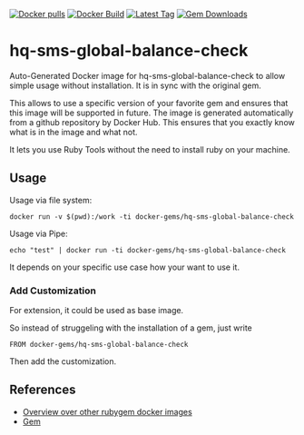 [![Docker pulls](https://img.shields.io/docker/pulls/rubygem/hq-sms-global-balance-check.svg)](https://hub.docker.com/r/rubygem/hq-sms-global-balance-check/)
[![Docker Build](https://img.shields.io/docker/automated/rubygem/hq-sms-global-balance-check.svg)](https://hub.docker.com/r/rubygem/hq-sms-global-balance-check/)
[![Latest Tag](https://img.shields.io/github/tag/docker-rubygem/hq-sms-global-balance-check.svg)](https://hub.docker.com/r/rubygem/hq-sms-global-balance-check/)
[![Gem Downloads](https://img.shields.io/gem/dt/hq-sms-global-balance-check.svg)](https://rubygems.org/gems/hq-sms-global-balance-check/)
# hq-sms-global-balance-check

Auto-Generated Docker image for hq-sms-global-balance-check to allow simple usage without installation.
It is in sync with the original gem.

This allows to use a specific version of your favorite gem and ensures that this image will be supported in future.
The image is generated automatically from a github repository by Docker Hub.
This ensures that you exactly know what is in the image and what not.

It lets you use Ruby Tools without the need to install ruby on your machine.

## Usage

Usage via file system:

`docker run -v $(pwd):/work -ti docker-gems/hq-sms-global-balance-check`

Usage via Pipe:

`echo "test" | docker run -ti docker-gems/hq-sms-global-balance-check`

It depends on your specific use case how your want to use it.

### Add Customization

For extension, it could be used as base image.

So instead of struggeling with the installation of a gem, just write

`FROM docker-gems/hq-sms-global-balance-check`

Then add the customization.

## References

 - [Overview over other rubygem docker images](https://github.com/thinkbot/docker-rubygem)
 - [Gem](https://rubygems.org/gems/hq-sms-global-balance-check/)
